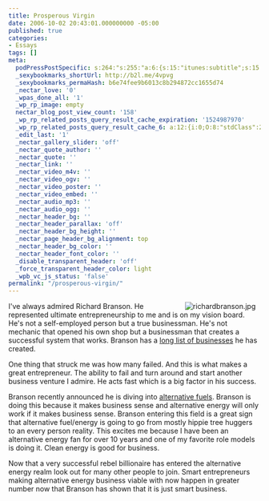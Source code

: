 ```yaml
---
title: Prosperous Virgin
date: 2006-10-02 20:43:01.000000000 -05:00
published: true
categories:
- Essays
tags: []
meta:
  podPressPostSpecific: s:264:"s:255:"a:6:{s:15:"itunes:subtitle";s:15:"##PostExcerpt##";s:14:"itunes:summary";s:15:"##PostExcerpt##";s:15:"itunes:keywords";s:17:"##WordPressCats##";s:13:"itunes:author";s:10:"##Global##";s:15:"itunes:explicit";s:7:"Default";s:12:"itunes:block";s:7:"Default";}";";
  _sexybookmarks_shortUrl: http://b2l.me/4vpvg
  _sexybookmarks_permaHash: b6e74fee9b6013c8b294872cc1655d74
  _nectar_love: '0'
  _wpas_done_all: '1'
  _wp_rp_image: empty
  nectar_blog_post_view_count: '158'
  _wp_rp_related_posts_query_result_cache_expiration: '1524987970'
  _wp_rp_related_posts_query_result_cache_6: a:12:{i:0;O:8:"stdClass":2:{s:7:"post_id";s:4:"1417";s:5:"score";s:18:"29.528345859937705";}i:1;O:8:"stdClass":2:{s:7:"post_id";s:3:"327";s:5:"score";s:18:"26.057214019490143";}i:2;O:8:"stdClass":2:{s:7:"post_id";s:3:"365";s:5:"score";s:18:"25.077235692040748";}i:3;O:8:"stdClass":2:{s:7:"post_id";s:3:"394";s:5:"score";s:17:"24.65643619012803";}i:4;O:8:"stdClass":2:{s:7:"post_id";s:3:"321";s:5:"score";s:18:"23.563348777403064";}i:5;O:8:"stdClass":2:{s:7:"post_id";s:3:"742";s:5:"score";s:18:"21.838901756198098";}i:6;O:8:"stdClass":2:{s:7:"post_id";s:3:"656";s:5:"score";s:18:"21.838901756198098";}i:7;O:8:"stdClass":2:{s:7:"post_id";s:3:"158";s:5:"score";s:18:"21.838901756198098";}i:8;O:8:"stdClass":2:{s:7:"post_id";s:4:"1117";s:5:"score";s:17:"19.66113528982795";}i:9;O:8:"stdClass":2:{s:7:"post_id";s:3:"731";s:5:"score";s:17:"19.66113528982795";}i:10;O:8:"stdClass":2:{s:7:"post_id";s:3:"326";s:5:"score";s:18:"19.493861523120543";}i:11;O:8:"stdClass":2:{s:7:"post_id";s:4:"1170";s:5:"score";s:18:"19.323889865054127";}}
  _edit_last: '1'
  _nectar_gallery_slider: 'off'
  _nectar_quote_author: ''
  _nectar_quote: ''
  _nectar_link: ''
  _nectar_video_m4v: ''
  _nectar_video_ogv: ''
  _nectar_video_poster: ''
  _nectar_video_embed: ''
  _nectar_audio_mp3: ''
  _nectar_audio_ogg: ''
  _nectar_header_bg: ''
  _nectar_header_parallax: 'off'
  _nectar_header_bg_height: ''
  _nectar_page_header_bg_alignment: top
  _nectar_header_bg_color: ''
  _nectar_header_font_color: ''
  _disable_transparent_header: 'off'
  _force_transparent_header_color: light
  _wpb_vc_js_status: 'false'
permalink: "/prosperous-virgin/"
---
```

<p><img id="image56" src="{{ site.baseurl }}/posts/2006/10/richardbranson.thumbnail.jpg" alt="richardbranson.jpg" align="right" hspace="10" />I've always admired Richard Branson. He represented ultimate entrepreneurship to me and is on my vision board. He's not a self-employed person but a true businessman. He's not mechanic that opened his own shop but a businessman that creates a successful system that works. Branson has a <a href="http://en.wikipedia.org/wiki/List_of_Richard_Branson%27s_business_ventures" rel="nofollow">long list of businesses</a> he has created.</p>
<p>One thing that struck me was how many failed. And this is what makes a great entrepreneur. The ability to fail and turn around and start another business venture I admire. He acts fast which is a big factor in his success.</p>
<p>Branson recently announced he is diving into <a href="http://money.cnn.com/2006/09/21/news/newsmakers/branson2/?postversion=2006092113" rel="nofollow">alternative fuels</a>. Branson is doing this because it makes business sense and alternative energy will only work if it makes business sense. Branson entering this field is a great sign that alternative fuel/energy is going to go from mostly hippie tree huggers to an every person reality. This excites me because I have been an alternative energy fan for over 10 years and one of my favorite role models is doing it. Clean energy is good for business.</p>
<p>Now that a very successful rebel billionaire has entered the alternative energy realm look out for many other people to join. Smart entrepreneurs making alternative energy business viable with now happen in greater number now that Branson has shown that it is just smart business.</p>
